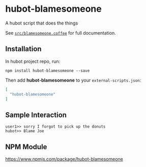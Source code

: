 # hubot-blamesomeone

A hubot script that does the things

See [`src/blamesomeone.coffee`](src/blamesomeone.coffee) for full documentation.

## Installation

In hubot project repo, run:

`npm install hubot-blamesomeone --save`

Then add **hubot-blamesomeone** to your `external-scripts.json`:

```json
[
  "hubot-blamesomeone"
]
```

## Sample Interaction

```
user1>> sorry I forgot to pick up the donuts
hubot>> Blame Joe
```

## NPM Module

https://www.npmjs.com/package/hubot-blamesomeone
